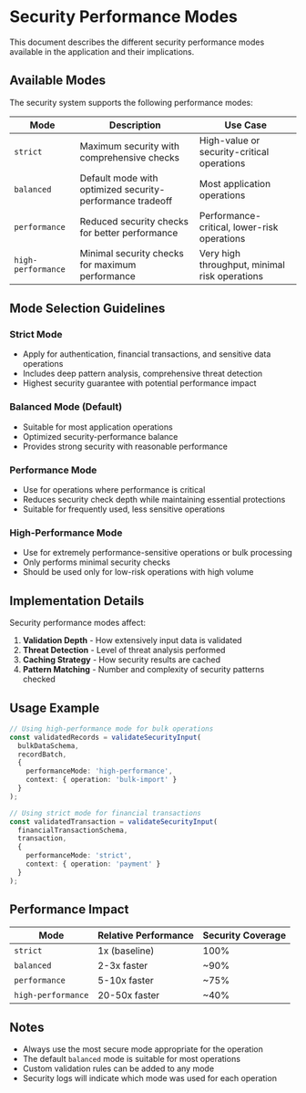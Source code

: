 # Security Performance Modes

This document describes the different security performance modes available in the application and their implications.

## Available Modes

The security system supports the following performance modes:

| Mode | Description | Use Case |
|------|-------------|----------|
| `strict` | Maximum security with comprehensive checks | High-value or security-critical operations |
| `balanced` | Default mode with optimized security-performance tradeoff | Most application operations |
| `performance` | Reduced security checks for better performance | Performance-critical, lower-risk operations |
| `high-performance` | Minimal security checks for maximum performance | Very high throughput, minimal risk operations |

## Mode Selection Guidelines

### Strict Mode

- Apply for authentication, financial transactions, and sensitive data operations
- Includes deep pattern analysis, comprehensive threat detection
- Highest security guarantee with potential performance impact

### Balanced Mode (Default)

- Suitable for most application operations
- Optimized security-performance balance
- Provides strong security with reasonable performance 

### Performance Mode

- Use for operations where performance is critical
- Reduces security check depth while maintaining essential protections
- Suitable for frequently used, less sensitive operations

### High-Performance Mode

- Use for extremely performance-sensitive operations or bulk processing
- Only performs minimal security checks
- Should be used only for low-risk operations with high volume

## Implementation Details

Security performance modes affect:

1. **Validation Depth** - How extensively input data is validated
2. **Threat Detection** - Level of threat analysis performed
3. **Caching Strategy** - How security results are cached
4. **Pattern Matching** - Number and complexity of security patterns checked

## Usage Example

```typescript
// Using high-performance mode for bulk operations
const validatedRecords = validateSecurityInput(
  bulkDataSchema,
  recordBatch,
  {
    performanceMode: 'high-performance',
    context: { operation: 'bulk-import' }
  }
);

// Using strict mode for financial transactions
const validatedTransaction = validateSecurityInput(
  financialTransactionSchema,
  transaction,
  {
    performanceMode: 'strict',
    context: { operation: 'payment' }
  }
);
```

## Performance Impact

| Mode | Relative Performance | Security Coverage |
|------|---------------------|-------------------|
| `strict` | 1x (baseline) | 100% |
| `balanced` | 2-3x faster | ~90% |
| `performance` | 5-10x faster | ~75% |
| `high-performance` | 20-50x faster | ~40% |

## Notes

- Always use the most secure mode appropriate for the operation
- The default `balanced` mode is suitable for most operations
- Custom validation rules can be added to any mode
- Security logs will indicate which mode was used for each operation